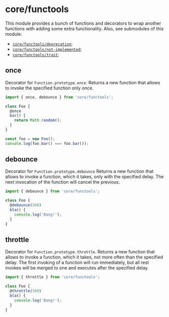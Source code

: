 # core/functools

This module provides a bunch of functions and decorators to wrap another functions with adding some extra functionality.
Also, see submodules of this module:

* [`core/functools/deprecation`](src_core_functools_deprecation_index.html);
* [`core/functools/not-implemented`](src_core_functools_not-implemented_index.html);
* [`core/functools/trait`](src_core_functools_trait_index.html);

## once

Decorator for `Function.prototype.once`.
Returns a new function that allows to invoke the specified function only once.

```js
import { once, debounce } from 'core/functools';

class Foo {
  @once
  bar() {
    return Math.random();
  }
}

const foo = new Foo();
console.log(foo.bar() === foo.bar());
```

## debounce

Decorator for `Function.prototype.debounce`
Returns a new function that allows to invoke a function, which it takes, only with the specified delay.
The next invocation of the function will cancel the previous.

```js
import { debounce } from 'core/functools';

class Foo {
  @debounce(500)
  bla() {
    console.log('Bang!');
  }
}
```

## throttle

Decorator for `Function.prototype.throttle`.
Returns a new function that allows to invoke a function, which it takes, not more often than the specified delay.
The first invoking of a function will run immediately, but all rest invokes will be merged to one and
executes after the specified delay.

```js
import { throttle } from 'core/functools';

class Foo {
  @throttle(500)
  bla() {
    console.log('Bang!');
  }
}
```
